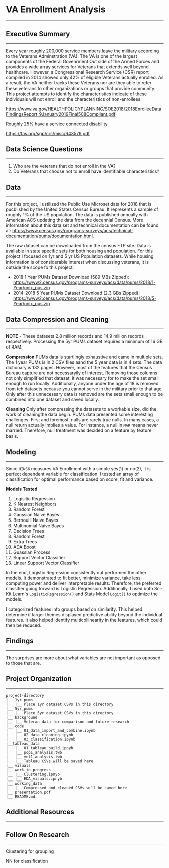 # VA Enrollment  Analysis
---

## Executive Summary
---
Every year roughly 200,000 service members leave the military according to the Veterans Adminstration (VA). The VA is one of the largest components of the Federal Govenrment Out side of the Armed Forces and provides a wide array services for Veterans that extends well beyond healthcare.  However, a Congressional Research Service (CSR) report compiled in 2014 showed only 42% of eligible Veterans actually enrolled.  As a result, the VA neither tracks these Veterans nor are they able to refer these veterans to other organizations or groups that provide community.  This project attempts to identify the characteristics indicate of these individuals  will not enroll and the characteristics of non-enrollees.

https://www.va.gov/HEALTHPOLICYPLANNING/SOE2018/2018EnrolleeDataFindingsReport_9January2019Final508Compliant.pdf

Roughly 25% have a service connected disability

https://fas.org/sgp/crs/misc/R43579.pdf

## Data Science Questions
---

1. Who are the veterans that do not enroll in the VA?  
2. Do Veterans that choose not to enroll have identifiable characteristics?  

## Data
---

For this project, I ustilized the Public Use Microset data for 2018 that is pucblished by the United States Census Bureau.  It represents a sample of roughly 1% of the US population.  The data is published annually with American ACS updating the data from the decennial Census.  More information about this data set and technical documentation can be found at: https://www.census.gov/programs-surveys/acs/technical-documentation/pums/documentation.html. 

The raw dataset can be downloaded from the census FTP site.  Data is available in state specific sets for both housing and population.  For this project I focused on 1yr and 5 yr US Population datasets.  While housing information is of considerable interest when discussing veterans, it is outside the scope fo this project.

* 2018 1 Year PUMs Dataset Download (589 MBs Zipped): https://www2.census.gov/programs-surveys/acs/data/pums/2018/1-Year/unix_pus.zip
* 2014-2018 5 Year PUMs Dataset Download (2.3 GBs Zipped): https://www2.census.gov/programs-surveys/acs/data/pums/2018/5-Year/unix_pus.zip

## Data Compression and Cleaning 
---

**NOTE** - These datasets 2.8 million records and 14.9 million records respectively.  Processing the 5yr PUMs dataset requires a minimum of 16 GB of RAM.

**Compression** PUMs data is startlingly exhaustive and came in multiple sets. The 1 year PUMs is in 2 CSV files aand the 5 year data is in 4 sets.  The data dictionary is 132 pages.  However, most of the features that the Census Bureau capture are not necessaryily of interest.  Removing those columns not only simplified that dataset, it was necessary for to make the set small enough to run locally. Additionally, anyone under the age of 18 is removed from teh datasets because you cannot serve in the military prior to that age. Only after this unnecessary data is removed are the sets small enough to be combined into one dataset and saved locally.  

**Cleaning** Only after compressing the datasets to a workable size, did the work of cleaningthe data begin.  PUMs data presented some interesting challenges. First and foremost, nulls are rarely true nulls.  In many cases, a null return actually implies a value.  For instance, a null in ```MAR``` means never married.  Therefore, null treatment was decided on a feature by feature basis.  

## Modeling
---
Since ```HINS6``` measures VA Enrollment with a simple yes(1) or no(2), it is perfect dependent variable for classification.  I tested an array of classification for optimal performance based on score, fit and variance.    

**Models Tested**

1. Logisitic Regression
2. K Nearest Neighbors
3. Random Forest
4. Gaussian Naive Bayes
5. Bernoulli Naive Bayes
6. Multinomial Naive Bayes
7. Decision Trees
8. Random Forest
9. Extra Trees
10. ADA Boost
11. Guassian Process
12. Support Vector Classifier
13. Linear Support Vector Classifier

In the end, Logistic Regression consistently out performed the other models. It demonstrated to fit better, minimize variance, take less computing power and deliver interpretable results.  Therefore, the preferred classifier going forward is Logistic Regression. Additionally, I used both Sci-Kit Learn's ```LogisticRegression()``` and Stats Model ```Logit()``` to optimize the models.

I categorized features into groups based on similarity.  This helped determine if larger themes displayed predictive ability beyond the individual features.  It also helped identify multicollinearity in the features, which could then be reduced.  

## Findings
---


The surprises are more about what variables are not important as opposed to those that are.

## Project Organization
---
```
project-directory  
|__ 1yr_pums  
|   |__ Place 1yr dataset CSVs in this directory
|__ 5yr_pums 
|__ |__ Place 5yr dataset CSVs in this directory
|__ background 
|__ |__ Veteran data for comparison and future research
|__ code
|   |__ 01_data_import_and_combine.ipynb
|   |__ 02_data_cleaning.ipynb   
|   |__ 03_classification.ipynb  
|__tableau_data
|   |__ 01_tableau_build.ipnyb
|   |__ pop1_analysis.twb
|   |__ vet1_analysis.twb
|   |__ Tableau CSVs will be saved here
|__ visuals
|__ work_in_progress
|__ |__ Clustering.ipnyb
|__ |__ EDA_visuals.ipnyb
|__ working_data
|   |__ Compressed and cleaned CSVs will be saved here
|__ presentation.pdf
|__ README.md
```
## Additional Resources
---


## Follow On Research
---

Clustering for grouping 

NN for classification
